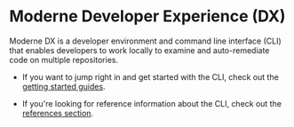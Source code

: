 # Moderne Developer Experience (DX)

Moderne DX is a developer environment and command line interface (CLI) that enables developers to work locally to examine and auto-remediate code on multiple repositories.

* If you want to jump right in and get started with the CLI, check out the [getting started guides](getting-started/README.md).

* If you're looking for reference information about the CLI, check out the [references section](references/README.md).